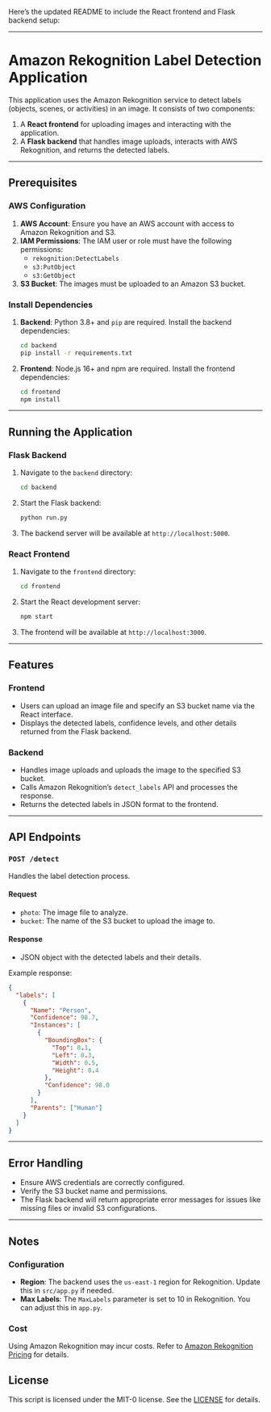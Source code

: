 Here’s the updated README to include the React frontend and Flask backend setup:

---

# Amazon Rekognition Label Detection Application

This application uses the Amazon Rekognition service to detect labels (objects, scenes, or activities) in an image. It consists of two components:
1. A **React frontend** for uploading images and interacting with the application.
2. A **Flask backend** that handles image uploads, interacts with AWS Rekognition, and returns the detected labels.

---

## Prerequisites

### AWS Configuration
1. **AWS Account**: Ensure you have an AWS account with access to Amazon Rekognition and S3.
2. **IAM Permissions**: The IAM user or role must have the following permissions:
   - `rekognition:DetectLabels`
   - `s3:PutObject`
   - `s3:GetObject`
3. **S3 Bucket**: The images must be uploaded to an Amazon S3 bucket.

### Install Dependencies
1. **Backend**: Python 3.8+ and `pip` are required. Install the backend dependencies:
   ```bash
   cd backend
   pip install -r requirements.txt
   ```
2. **Frontend**: Node.js 16+ and npm are required. Install the frontend dependencies:
   ```bash
   cd frontend
   npm install
   ```

---

## Running the Application

### Flask Backend
1. Navigate to the `backend` directory:
   ```bash
   cd backend
   ```
2. Start the Flask backend:
   ```bash
   python run.py
   ```
3. The backend server will be available at `http://localhost:5000`.

### React Frontend
1. Navigate to the `frontend` directory:
   ```bash
   cd frontend
   ```
2. Start the React development server:
   ```bash
   npm start
   ```
3. The frontend will be available at `http://localhost:3000`.

---

## Features

### Frontend
- Users can upload an image file and specify an S3 bucket name via the React interface.
- Displays the detected labels, confidence levels, and other details returned from the Flask backend.

### Backend
- Handles image uploads and uploads the image to the specified S3 bucket.
- Calls Amazon Rekognition’s `detect_labels` API and processes the response.
- Returns the detected labels in JSON format to the frontend.

---

## API Endpoints

### `POST /detect`
Handles the label detection process.

#### Request
- `photo`: The image file to analyze.
- `bucket`: The name of the S3 bucket to upload the image to.

#### Response
- JSON object with the detected labels and their details.

Example response:
```json
{
  "labels": [
    {
      "Name": "Person",
      "Confidence": 98.7,
      "Instances": [
        {
          "BoundingBox": {
            "Top": 0.1,
            "Left": 0.3,
            "Width": 0.5,
            "Height": 0.4
          },
          "Confidence": 98.0
        }
      ],
      "Parents": ["Human"]
    }
  ]
}
```

---

## Error Handling
- Ensure AWS credentials are correctly configured.
- Verify the S3 bucket name and permissions.
- The Flask backend will return appropriate error messages for issues like missing files or invalid S3 configurations.

---

## Notes

### Configuration
- **Region**: The backend uses the `us-east-1` region for Rekognition. Update this in `src/app.py` if needed.
- **Max Labels**: The `MaxLabels` parameter is set to 10 in Rekognition. You can adjust this in `app.py`.

### Cost
Using Amazon Rekognition may incur costs. Refer to [Amazon Rekognition Pricing](https://aws.amazon.com/rekognition/pricing/) for details.

## License

This script is licensed under the MIT-0 license. See the [LICENSE](https://github.com/awsdocs/amazon-rekognition-developer-guide/blob/master/LICENSE-SAMPLECODE) for details.
